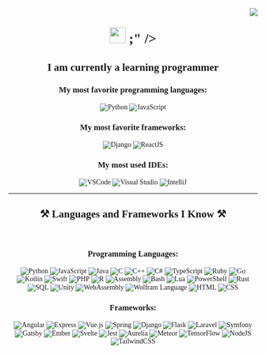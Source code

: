 <img align="right" src="https://visitor-badge.laobi.icu/badge?page_id=AdminGodZ.AdminGodZ" />

<h1 align="center" style="font-family: 'Baloo Thambi 2', cursive;">
    <img src="https://readme-typing-svg.herokuapp.com/?font=Baloo+Thambi+2&size=35&center=true&vCenter=true&width=500&height=70&duration=4000&color=6a0dad&lines=Hey!+;I'm+AdminGod!+<picture>
  <img src="https://fonts.gstatic.com/s/e/notoemoji/latest/1f49c/512.gif" alt="💜" width="32" height="32">
</picture>;" />
</h1>

<h2 align="center" style="font-family: 'Baloo Thambi 2', cursive;"><b>I am currently a learning programmer</b></h2>
<div align="center" style="font-family: 'Baloo Thambi 2', cursive;">
    <h3><b>My most favorite programming languages:</b></h3>
    <p>
        <img src="https://img.icons8.com/color/48/000000/python.png" alt="Python" style="vertical-align:middle;"/> 
        <img src="https://img.icons8.com/color/48/000000/javascript.png" alt="JavaScript" style="vertical-align:middle;"/> 
    </p>
    <h3><b>My most favorite frameworks:</b></h3>
    <p>
        <img src="https://img.icons8.com/color/48/000000/django.png" alt="Django" style="vertical-align:middle;"/> 
        <img src="https://img.icons8.com/color/48/000000/react-native.png" alt="ReactJS" style="vertical-align:middle;"/> 
    </p>
    <h3><b>My most used IDEs:</b></h3>
    <p>
        <img src="https://img.icons8.com/color/48/000000/visual-studio-code-2019.png" alt="VSCode" style="vertical-align:middle;"/> 
        <img src="https://img.icons8.com/?size=48&id=ezj3zaVtImPg&format=png&color=000000" alt="Visual Studio" style="vertical-align:middle;"/> 
        <img src="https://img.icons8.com/color/48/000000/intellij-idea.png" alt="IntelliJ" style="vertical-align:middle;"/> 
    </p>
</div>

<hr/>

<h2 align="center" style="font-family: 'Baloo Thambi 2', cursive;">⚒️ <b>Languages and Frameworks I Know</b> ⚒️</h2>
<br/>
<div align="center" style="font-family: 'Baloo Thambi 2', cursive;">
    <h3><b>Programming Languages:</b></h3>
    <p>
        <img src="https://img.icons8.com/color/48/000000/python.png" alt="Python" style="vertical-align:middle;"/> 
        <img src="https://img.icons8.com/color/48/000000/javascript.png" alt="JavaScript" style="vertical-align:middle;"/> 
        <img src="https://img.icons8.com/color/48/000000/java-coffee-cup-logo.png" alt="Java" style="vertical-align:middle;"/> 
        <img src="https://img.icons8.com/color/48/000000/c-programming.png" alt="C" style="vertical-align:middle;"/> 
        <img src="https://img.icons8.com/color/48/000000/c-plus-plus-logo.png" alt="C++" style="vertical-align:middle;"/> 
        <img src="https://img.icons8.com/color/48/000000/c-sharp-logo.png" alt="C#" style="vertical-align:middle;"/> 
        <img src="https://img.icons8.com/color/48/000000/typescript.png" alt="TypeScript" style="vertical-align:middle;"/> 
        <img src="https://img.icons8.com/?size=48&id=e2hIFBAN6UIe&format=png&color=000000" alt="Ruby" style="vertical-align:middle;"/> 
        <img src="https://img.icons8.com/color/48/000000/golang.png" alt="Go" style="vertical-align:middle;"/> 
        <img src="https://img.icons8.com/color/48/000000/kotlin.png" alt="Kotlin" style="vertical-align:middle;"/> 
        <img src="https://img.icons8.com/color/48/000000/swift.png" alt="Swift" style="vertical-align:middle;"/> 
        <img src="https://img.icons8.com/color/48/000000/php.png" alt="PHP" style="vertical-align:middle;"/> 
        <img src="https://img.icons8.com/color/48/000000/r.png" alt="R" style="vertical-align:middle;"/> 
        <img src="https://img.icons8.com/color/48/000000/assembly.png" alt="Assembly" style="vertical-align:middle;"/>
        <img src="https://img.icons8.com/color/48/000000/bash.png" alt="Bash" style="vertical-align:middle;"/>
        <img src="https://img.icons8.com/color/48/000000/lua-language.png" alt="Lua" style="vertical-align:middle;"/>
        <img src="https://img.icons8.com/color/48/000000/powershell.png" alt="PowerShell" style="vertical-align:middle;"/>
        <img src="https://img.icons8.com/color/48/000000/rust.png" alt="Rust" style="vertical-align:middle;"/>
        <img src="https://img.icons8.com/color/48/000000/sql.png" alt="SQL" style="vertical-align:middle;"/>
        <img src="https://img.icons8.com/color/48/000000/unity.png" alt="Unity" style="vertical-align:middle;"/>
        <img src="https://img.icons8.com/?size=48&id=3wMZoNWmmsaK&format=png&color=000000" alt="WebAssembly" style="vertical-align:middle;"/>
        <img src="https://img.icons8.com/?size=48&id=Onmn6RPrwtZQ&format=png&color=000000" alt="Wolfram Language" style="vertical-align:middle;"/>
        <img src="https://img.icons8.com/color/48/000000/html-5.png" alt="HTML" style="vertical-align:middle;"/>
        <img src="https://img.icons8.com/color/48/000000/css3.png" alt="CSS" style="vertical-align:middle;"/>
    </p>
    <h3><b>Frameworks:</b></h3>
    <p>
        <img src="https://img.icons8.com/color/48/000000/angularjs.png" alt="Angular" style="vertical-align:middle;"/> 
        <img src="https://img.icons8.com/ios/48/express-js.png" alt="Express" style="vertical-align:middle;"/>
        <img src="https://img.icons8.com/color/48/000000/vue-js.png" alt="Vue.js" style="vertical-align:middle;"/> 
        <img src="https://img.icons8.com/color/48/000000/spring-logo.png" alt="Spring" style="vertical-align:middle;"/> 
        <img src="https://img.icons8.com/color/48/000000/django.png" alt="Django" style="vertical-align:middle;"/> 
        <img src="https://img.icons8.com/color/48/000000/flask.png" alt="Flask" style="vertical-align:middle;"/> 
        <img src="https://img.icons8.com/?size=48&id=lRjcvhvtR81o&format=png&color=000000" alt="Laravel" style="vertical-align:middle;"/> 
        <img src="https://img.icons8.com/color/48/000000/symfony.png" alt="Symfony" style="vertical-align:middle;"/> 
        <img src="https://img.icons8.com/?size=48&id=X8d5cAM4URhC&format=png&color=000000" alt="Gatsby" style="vertical-align:middle;"/> 
        <img src="https://img.icons8.com/?size=48&id=RrpsObb9IBGY&format=png&color=000000" alt="Ember" style="vertical-align:middle;"/> 
        <img src="https://img.icons8.com/?size=48&id=Mm35TzLKahiF&format=png&color=000000" alt="Svelte" style="vertical-align:middle;"/> 
        <img src="https://img.icons8.com/?size=48&id=3u82blvEilbF&format=png&color=000000" alt="Jest" style="vertical-align:middle;"/> 
        <img src="https://img.icons8.com/?size=48&id=8Hl5BAVcagD8&format=png&color=000000" alt="Aurelia" style="vertical-align:middle;"/> 
        <img src="https://img.icons8.com/?size=48&id=R9ClDX2LkAoM&format=png&color=000000" alt="Meteor" style="vertical-align:middle;"/> 
        <img src="https://img.icons8.com/color/48/000000/tensorflow.png" alt="TensorFlow" style="vertical-align:middle;"/> 
        <img src="https://img.icons8.com/color/48/000000/nodejs.png" alt="NodeJS" style="vertical-align:middle;"/>
        <img src="https://img.icons8.com/color/48/000000/tailwindcss.png" alt="TailwindCSS" style="vertical-align:middle;"/> 
    </p>
</div>
